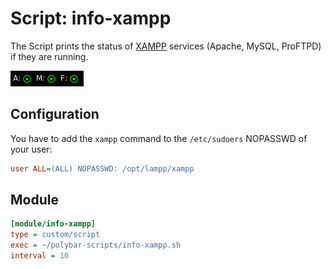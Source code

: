 # Script: info-xampp

The Script prints the status of [XAMPP](https://www.apachefriends.org/de/index.html) services (Apache, MySQL, ProFTPD) if they are running.

![info-xampp](screenshots/1.png)


## Configuration

You have to add the `xampp` command to the `/etc/sudoers` NOPASSWD of your user:

```ini
user ALL=(ALL) NOPASSWD: /opt/lampp/xampp
```


## Module

```ini
[module/info-xampp]
type = custom/script
exec = ~/polybar-scripts/info-xampp.sh
interval = 10
```
